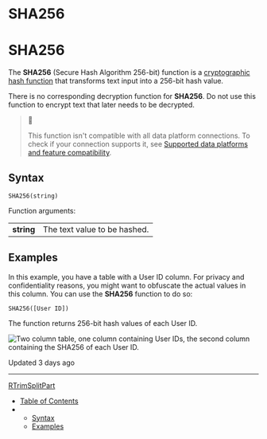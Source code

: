# SHA256

# SHA256

The **SHA256** (Secure Hash Algorithm 256-bit) function is a [cryptographic hash function](https://en.wikipedia.org/wiki/Cryptographic_hash_function) that transforms text input into a 256-bit hash value.

There is no corresponding decryption function for **SHA256**. Do not use this function to encrypt text that later needs to be decrypted.

> 📘
>
> This function isn't compatible with all data platform connections. To check if your connection supports it, see [Supported data platforms and feature compatibility](/docs/region-warehouse-and-feature-support#supported-data-platforms-and-feature-compatibility).

## Syntax

```
SHA256(string)
```

Function arguments:

|  |  |
| --- | --- |
| **string** | The text value to be hashed. |

## Examples

In this example, you have a table with a User ID column. For privacy and confidentiality reasons, you might want to obfuscate the actual values in this column. You can use the **SHA256** function to do so:

```
SHA256([User ID])
```

The function returns 256-bit hash values of each User ID.

![Two column table, one column containing User IDs, the second column containing the SHA256 of each User ID.](https://files.readme.io/29c3d956e38fa5abae80ff59d91962f6c8f59efc88e7b9e75bacb38fcb1b094f-sha256_example.png)

Updated 3 days ago

---

[RTrim](/docs/rtrim)[SplitPart](/docs/splitpart)

* [Table of Contents](#)
* + [Syntax](#syntax)
  + [Examples](#examples)